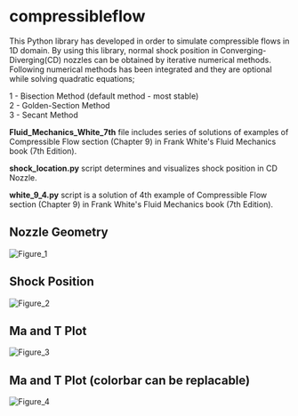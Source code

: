 # compressibleflow
This  Python library has developed in order to simulate compressible flows in 1D domain. By using this library, normal shock position in Converging-Diverging(CD) nozzles can be obtained by iterative numerical methods. Following numerical methods has been integrated and they are optional while solving quadratic equations;

1 - Bisection Method (default method - most stable) <br />
2 - Golden-Section Method <br />
3 - Secant Method <br />

**Fluid_Mechanics_White_7th** file includes series of solutions of examples of Compressible Flow section (Chapter 9) in Frank White's Fluid Mechanics book (7th Edition). <br />

**shock_location.py** script determines and visualizes shock position in CD Nozzle. <br />

**white_9_4.py** script is a solution of 4th example of Compressible Flow section (Chapter 9) in Frank White's Fluid Mechanics book (7th Edition). <br />

## Nozzle Geometry <br />
![Figure_1](https://user-images.githubusercontent.com/65715006/84890921-ff1c9b00-b092-11ea-877b-e81eda7ef542.png)
## Shock Position <br />
![Figure_2](https://user-images.githubusercontent.com/65715006/84890919-fe840480-b092-11ea-8470-b679a8670700.png)
## Ma and T Plot <br />
![Figure_3](https://user-images.githubusercontent.com/65715006/84890923-ffb53180-b092-11ea-90e9-7f34635eae38.png)
## Ma and T Plot (colorbar can be replacable) <br />
![Figure_4](https://user-images.githubusercontent.com/65715006/84890922-ff1c9b00-b092-11ea-9238-7be73b707055.png)

